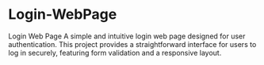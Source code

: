 # Login-WebPage
 Login Web Page A simple and intuitive login web page designed for user authentication. This project provides a straightforward interface for users to log in securely, featuring form validation and a responsive layout.
